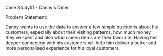 Case Study#1 - Danny's Diner

Problem Statement:

Danny wants to use the data to answer a few simple questions about his customers, 
especially about their visiting patterns, how much money they’ve spent and also which 
menu items are their favourite. Having this deeper connection with his customers will 
help him deliver a better and more personalised experience for his loyal customers.

